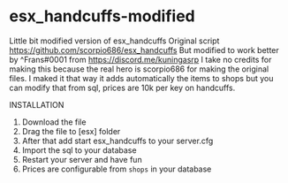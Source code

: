 # esx_handcuffs-modified
Little bit modified version of esx_handcuffs
Original script https://github.com/scorpio686/esx_handcuffs
But modified to work better by ^Frans#0001 from https://discord.me/kuningasrp
I take no credits for making this because the real hero is scorpio686 for making the original files.
I maked it that way it adds automatically the items to shops but you can modify that from sql, prices are 10k per key on handcuffs.

INSTALLATION
1. Download the file
2. Drag the file to [esx] folder
3. After that add start esx_handcuffs to your server.cfg
4. Import the sql to your database
5. Restart your server and have fun
6. Prices are configurable from `shops` in your database
